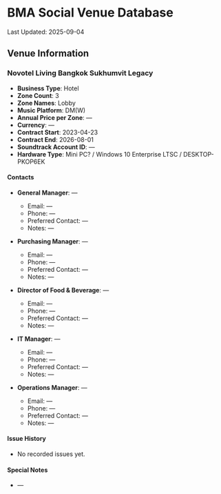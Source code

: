 # BMA Social Venue Database

Last Updated: 2025-09-04

## Venue Information

### Novotel Living Bangkok Sukhumvit Legacy
- **Business Type**: Hotel
- **Zone Count**: 3
- **Zone Names**: Lobby
- **Music Platform**: DM(W)
- **Annual Price per Zone**: —
- **Currency**: —
- **Contract Start**: 2023-04-23
- **Contract End**: 2026-08-01
- **Soundtrack Account ID**: —
- **Hardware Type**: Mini PC? / Windows 10 Enterprise LTSC / DESKTOP-PKOP6EK

#### Contacts
- **General Manager**: —
  - Email: —
  - Phone: —
  - Preferred Contact: —
  - Notes: —

- **Purchasing Manager**: —
  - Email: —
  - Phone: —
  - Preferred Contact: —
  - Notes: —

- **Director of Food & Beverage**: —
  - Email: —
  - Phone: —
  - Preferred Contact: —
  - Notes: —

- **IT Manager**: —
  - Email: —
  - Phone: —
  - Preferred Contact: —
  - Notes: —

- **Operations Manager**: —
  - Email: —
  - Phone: —
  - Preferred Contact: —
  - Notes: —

#### Issue History
- No recorded issues yet.

#### Special Notes
- —
